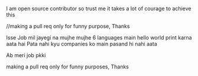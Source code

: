 I am open source contributor so trust me it takes a lot of courage to achieve this 


//making a pull req only for funny purpose, Thanks


Isse Job mil jayegi na mujhe mujhe 6 languages main hello world print karna aata hai 
Pata nahi kyu companies ko main pasand hi nahi aata 


Ab meri job pkki

making a pull req only for funny purposes, Thanks

